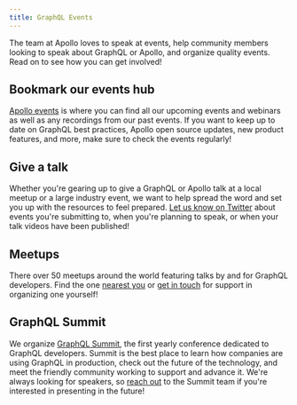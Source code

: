 ```yaml
---
title: GraphQL Events
---
```


The team at Apollo loves to speak at events, help community members looking to speak about GraphQL or Apollo, and organize quality events. Read on to see how you can get involved!

## Bookmark our events hub

[Apollo events](https://apollographql.com/events/) is where you can find all our upcoming events and webinars as well as any recordings from our past events. If you want to keep up to date on GraphQL best practices, Apollo open source updates, new product features, and more, make sure to check the events regularly! 

## Give a talk

Whether you're gearing up to give a GraphQL or Apollo talk at a local meetup or a large industry event, we want to help spread the word and set you up with the resources to feel prepared. [Let us know on Twitter](https://twitter.com/apollographql) about events you're submitting to, when you're planning to speak, or when your talk videos have been published!

## Meetups

There over 50 meetups around the world featuring talks by and for GraphQL developers. Find the one [nearest you](https://www.meetup.com/topics/graphql/) or [get in touch](mailto:community@apollographql.com) for support in organizing one yourself!

## GraphQL Summit

We organize [GraphQL Summit](http://summit.graphql.com), the first yearly conference dedicated to GraphQL developers. Summit is the best place to learn how companies are using GraphQL in production, check out the future of the technology, and meet the friendly community working to support and advance it. We're always looking for speakers, so [reach out](mailto:summit@graphql.com) to the Summit team if you're interested in presenting in the future!
